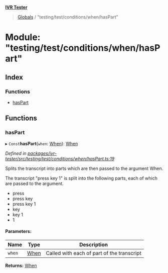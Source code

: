 **[IVR Tester](../README.md)**

> [Globals](../README.md) / "testing/test/conditions/when/hasPart"

# Module: "testing/test/conditions/when/hasPart"

## Index

### Functions

* [hasPart](_testing_test_conditions_when_haspart_.md#haspart)

## Functions

### hasPart

▸ `Const`**hasPart**(`when`: [When](_testing_test_conditions_when_when_.md#when)): [When](_testing_test_conditions_when_when_.md#when)

*Defined in [packages/ivr-tester/src/testing/test/conditions/when/hasPart.ts:19](https://github.com/SketchingDev/ivr-tester/blob/0888491/packages/ivr-tester/src/testing/test/conditions/when/hasPart.ts#L19)*

Splits the transcript into parts which are then passed to the argument When.

The transcript "press key 1" is split into the following parts, each of which are
passed to the argument.
  * press
  * press key
  * press key 1
  * key
  * key 1
  * 1

#### Parameters:

Name | Type | Description |
------ | ------ | ------ |
`when` | [When](_testing_test_conditions_when_when_.md#when) | Called with each of part of the transcript  |

**Returns:** [When](_testing_test_conditions_when_when_.md#when)

